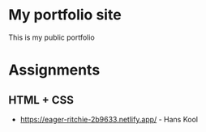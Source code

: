 # My portfolio site

This is my public portfolio

# Assignments

## HTML + CSS

* https://eager-ritchie-2b9633.netlify.app/ - Hans Kool
